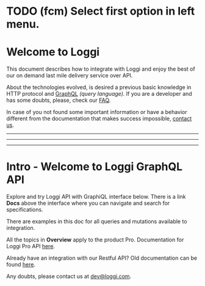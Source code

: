 # TODO (fcm) Select first option in left menu.

# Welcome to Loggi

This document describes how to integrate with Loggi and enjoy the best of our on demand last mile delivery service over API.

About the technologies evolved, is desired a previous basic knowledge in HTTP protocol and [GraphQL](http://graphql.org/docs/intro/) *(query language)*. If you are a developer and has some doubts, please, check our [FAQ](#).

In case of you not found some important information or have a behavior different from the documentation that makes success impossible, [contact us](#).


---------
---------
---------

# Intro - Welcome to Loggi GraphQL API


Explore and try Loggi API with GraphiQL interface below. There is a link **Docs** above the interface where you can navigate and search for specifications.


There are examples in this doc for all queries and mutations available to integration.


All the topics in **Overview** apply to the product Pro. Documentation for Loggi Pro API [here](http://api.docs.dev.loggi.com/spec/).


Already have an integration with our Restful API? Old documentation can be found [here](http://api.docs.dev.loggi.com/). 


Any doubts, please contact us at [dev@loggi.com](mailto:dev@loggi.com).

